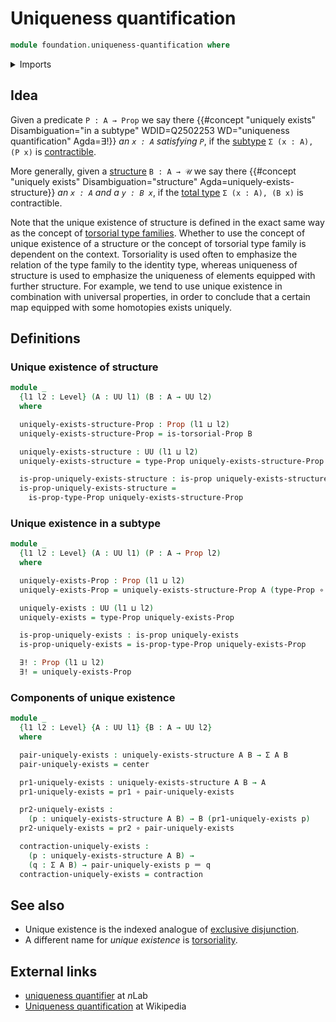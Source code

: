 # Uniqueness quantification

```agda
module foundation.uniqueness-quantification where
```

<details><summary>Imports</summary>

```agda
open import foundation.dependent-pair-types
open import foundation.torsorial-type-families
open import foundation.universe-levels

open import foundation-core.contractible-types
open import foundation-core.function-types
open import foundation-core.identity-types
open import foundation-core.propositions
```

</details>

## Idea

Given a predicate `P : A → Prop` we say there
{{#concept "uniquely exists" Disambiguation="in a subtype" WDID=Q2502253 WD="uniqueness quantification" Agda=∃!}}
_an `x : A` satisfying `P`_, if the [subtype](foundation-core.subtypes.md)
`Σ (x : A), (P x)` is [contractible](foundation-core.contractible-types.md).

More generally, given a [structure](foundation.structure.md) `B : A → 𝒰` we say
there
{{#concept "uniquely exists" Disambiguation="structure" Agda=uniquely-exists-structure}}
_an `x : A` and a `y : B x`_, if the
[total type](foundation.dependent-pair-types.md) `Σ (x : A), (B x)` is
contractible.

Note that the unique existence of structure is defined in the exact same way as
the concept of
[torsorial type families](foundation-core.torsorial-type-familes.md). Whether to
use the concept of unique existence of a structure or the concept of torsorial
type family is dependent on the context. Torsoriality is used often to emphasize
the relation of the type family to the identity type, whereas uniqueness of
structure is used to emphasize the uniqueness of elements equipped with further
structure. For example, we tend to use unique existence in combination with
universal properties, in order to conclude that a certain map equipped with some
homotopies exists uniquely.

## Definitions

### Unique existence of structure

```agda
module _
  {l1 l2 : Level} (A : UU l1) (B : A → UU l2)
  where

  uniquely-exists-structure-Prop : Prop (l1 ⊔ l2)
  uniquely-exists-structure-Prop = is-torsorial-Prop B

  uniquely-exists-structure : UU (l1 ⊔ l2)
  uniquely-exists-structure = type-Prop uniquely-exists-structure-Prop

  is-prop-uniquely-exists-structure : is-prop uniquely-exists-structure
  is-prop-uniquely-exists-structure =
    is-prop-type-Prop uniquely-exists-structure-Prop
```

### Unique existence in a subtype

```agda
module _
  {l1 l2 : Level} (A : UU l1) (P : A → Prop l2)
  where

  uniquely-exists-Prop : Prop (l1 ⊔ l2)
  uniquely-exists-Prop = uniquely-exists-structure-Prop A (type-Prop ∘ P)

  uniquely-exists : UU (l1 ⊔ l2)
  uniquely-exists = type-Prop uniquely-exists-Prop

  is-prop-uniquely-exists : is-prop uniquely-exists
  is-prop-uniquely-exists = is-prop-type-Prop uniquely-exists-Prop

  ∃! : Prop (l1 ⊔ l2)
  ∃! = uniquely-exists-Prop
```

### Components of unique existence

```agda
module _
  {l1 l2 : Level} {A : UU l1} {B : A → UU l2}
  where

  pair-uniquely-exists : uniquely-exists-structure A B → Σ A B
  pair-uniquely-exists = center

  pr1-uniquely-exists : uniquely-exists-structure A B → A
  pr1-uniquely-exists = pr1 ∘ pair-uniquely-exists

  pr2-uniquely-exists :
    (p : uniquely-exists-structure A B) → B (pr1-uniquely-exists p)
  pr2-uniquely-exists = pr2 ∘ pair-uniquely-exists

  contraction-uniquely-exists :
    (p : uniquely-exists-structure A B) →
    (q : Σ A B) → pair-uniquely-exists p ＝ q
  contraction-uniquely-exists = contraction
```

## See also

- Unique existence is the indexed analogue of
  [exclusive disjunction](foundation.exclusive-disjunction.md).
- A different name for _unique existence_ is
  [torsoriality](foundation.torsorial-type-families.md).

## External links

- [uniqueness quantifier](https://ncatlab.org/nlab/show/uniqueness+quantifier)
  at $n$Lab
- [Uniqueness quantification](https://en.wikipedia.org/wiki/Uniqueness_quantification)
  at Wikipedia
